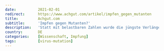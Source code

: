 ```yaml
---
date:          2021-02-01
redirect:      https://www.achgut.com/artikel/impfen_gegen_mutanten
title:         Achgut.com
subtitle:      'Impfen gegen Mutanten?'
description:   'Statt mit belastbaren Zahlen wurde die jüngste Verlängerung und Verschärfung des Corona-Ausnahmezustands mit den unbekannten Gefahren der aktuellen Virus-Mutationen begründet. Und wer weiß schon, ob die Impfstoffe gegen die Virus-Mutationen helfen? Aber vielleicht sollte man sich auch fragen, in welchen Fällen die Impfstoffe überhaupt wirksam sind?'
country:       DE
categories:    [Wissenschaft, Impfung]
tags:          [virus-mutation]
---
```

